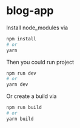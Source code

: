 # blog-app

Install node_modules via

```bash
npm install
# or
yarn
```

Then you could run project

```bash
npm run dev
# or
yarn dev
```

Or create a build via

```bash
npm run build
# or
yarn build
```

